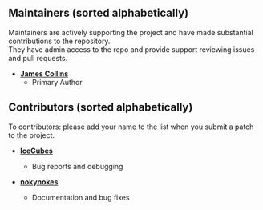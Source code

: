 Maintainers (sorted alphabetically)
---------------------------------------
Maintainers are actively supporting the project and have made substantial contributions to the repository.<br>
They have admin access to the repo and provide support reviewing issues and pull requests.

* **[James Collins](https://github.com/jbccollins)**
   * Primary Author


Contributors  (sorted alphabetically)
-------------------------------------
To contributors: please add your name to the list when you submit a patch to the project.

* **[IceCubes](https://github.com/IceCubesYo)**
   * Bug reports and debugging

* **[nokynokes](https://github.com/nokynokes)**
   * Documentation and bug fixes